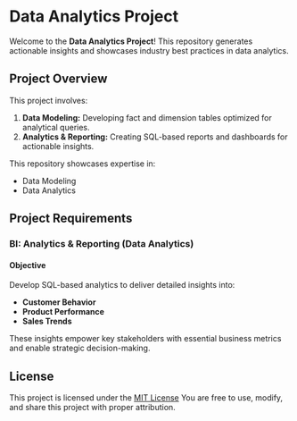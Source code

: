 # Data Analytics Project

Welcome to the **Data Analytics Project**! This repository generates actionable insights and showcases industry best practices in data analytics. 

## Project Overview
This project involves:
1. **Data Modeling:** Developing fact and dimension tables optimized for analytical queries.
2. **Analytics & Reporting:** Creating SQL-based reports and dashboards for actionable insights.

This repository showcases expertise in:
- Data Modeling
- Data Analytics

## Project Requirements

### BI: Analytics & Reporting (Data Analytics)

#### Objective

Develop SQL-based analytics to deliver detailed insights into:
- **Customer Behavior**
- **Product Performance**
- **Sales Trends**

These insights empower key stakeholders with essential business metrics and enable strategic decision-making.

## License

This project is licensed under the [MIT License](https://choosealicense.com/licenses/mit/) You are free to use, modify, and share this project with proper attribution. 
